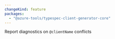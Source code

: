 ```yaml
---
changeKind: feature
packages:
  - "@azure-tools/typespec-client-generator-core"
---
```


Report diagnostics on `@clientName` conflicts 